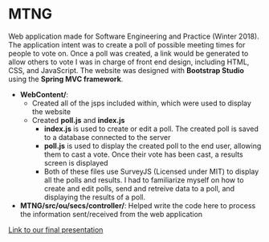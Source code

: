 # MTNG

Web application made for Software Engineering and Practice (Winter 2018). The application intent was to create a poll of possible meeting times for people to vote on. Once a poll was created, a link would be generated to allow others to vote  I was in charge of front end design, including HTML, CSS, and JavaScript. The website was designed with <b>Bootstrap Studio</b> using the <b>Spring MVC framework</b>.

- <b>WebContent/</b>:
  - Created all of the jsps included within, which were used to display the website
  - Created <b>poll.js</b> and <b>index.js</b>
    - <b>index.js</b> is used to create or edit a poll. The created poll is saved to a database connected to the server
    - <b>poll.js</b> is used to display the created poll to the end user, allowing them to cast a vote. Once their vote has been cast, a results screen is displayed
    - Both of these files use SurveyJS (Licensed under MIT) to display all the polls and results. I had to familiarize myself on how to create and edit polls, send and retreive data to a poll, and displaying the results of a poll.
- <b>MTNG/src/ou/secs/controller/</b>: Helped write the code here to process the information sent/received from the web application

<a href="https://docs.google.com/presentation/d/e/2PACX-1vRhzt6iebhC3VOPddRodpL9iC8cUCG_zUFOJU9Aeegqcw6An-VNdl6UH4PFpriBkBPk3Qptomcwmfa8/pub?start=false&loop=false&delayms=5000">Link to our final presentation</a>
